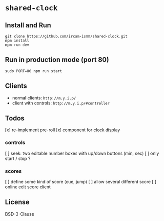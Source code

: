 # `shared-clock`

## Install and Run

```
git clone https://github.com/ircam-ismm/shared-clock.git
npm install
npm run dev
```

## Run in production mode (port 80)

```
sudo PORT=80 npm run start
```

## Clients

- normal clients: `http://m.y.i.p/`
- client with controls: `http://m.y.i.p/#controller`

## Todos

[x] re-implement pre-roll
[x] component for clock display

### controls

[ ] seek: two editable number boxes with up/down buttons (min, sec)
[ ] only start / stop ?

### scores 

[ ] define some kind of score (cue, jump)
[ ] allow several different score
[ ] online edit score client

## License

BSD-3-Clause
